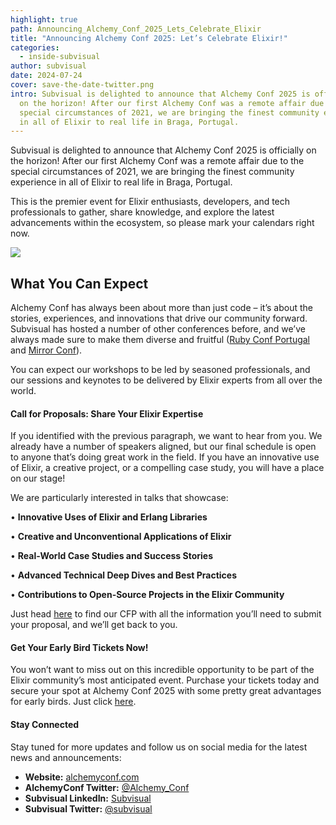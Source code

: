 ```yaml
---
highlight: true
path: Announcing_Alchemy_Conf_2025_Lets_Celebrate_Elixir
title: "Announcing Alchemy Conf 2025: Let’s Celebrate Elixir!"
categories:
  - inside-subvisual
author: subvisual
date: 2024-07-24
cover: save-the-date-twitter.png
intro: Subvisual is delighted to announce that Alchemy Conf 2025 is officially
  on the horizon! After our first Alchemy Conf was a remote affair due to the
  special circumstances of 2021, we are bringing the finest community experience
  in all of Elixir to real life in Braga, Portugal.
---
```

Subvisual is delighted to announce that Alchemy Conf 2025 is officially on the horizon! After our first Alchemy Conf was a remote affair due to the special circumstances of 2021, we are bringing the finest community experience in all of Elixir to real life in Braga, Portugal.

This is the premier event for Elixir enthusiasts, developers, and tech professionals to gather, share knowledge, and explore the latest advancements within the ecosystem, so please mark your calendars right now.

![  ](save-the-date-twitter.png "Save the Date")

## What You Can Expect

Alchemy Conf has always been about more than just code – it’s about the stories, experiences, and innovations that drive our community forward. Subvisual has hosted a number of other conferences before, and we’ve always made sure to make them diverse and fruitful ([Ruby Conf Portugal](https://youtu.be/AW-gxe_dQD0?si=0dMkK_TQ5oTK6D0P) and [Mirror Conf](https://www.youtube.com/watch?v=PpONHt-n8eY&list=PLUDr1eD6e8RPlIrUMuVUSIcjx0d7I8i43)).

You can expect our workshops to be led by seasoned professionals, and our sessions and keynotes to be delivered by Elixir experts from all over the world.

#### Call for Proposals: Share Your Elixir Expertise

If you identified with the previous paragraph, we want to hear from you. We already have a number of speakers aligned, but our final schedule is open to anyone that’s doing great work in the field. If you have an innovative use of Elixir, a creative project, or a compelling case study, you will have a place on our stage!

We are particularly interested in talks that showcase:

• **Innovative Uses of Elixir and Erlang Libraries**

• **Creative and Unconventional Applications of Elixir**

• **Real-World Case Studies and Success Stories**

• **Advanced Technical Deep Dives and Best Practices**

• **Contributions to Open-Source Projects in the Elixir Community**

Just head [here](https://www.papercall.io/alchemy-conf-2025) to find our CFP with all the information you’ll need to submit your proposal, and we’ll get back to you.

#### Get Your Early Bird Tickets Now!

You won’t want to miss out on this incredible opportunity to be part of the Elixir community’s most anticipated event. Purchase your tickets today and secure your spot at Alchemy Conf 2025 with some pretty great advantages for early birds. Just click [here](https://ti.to/subvisual/alchemy-conf-2025).

#### Stay Connected

Stay tuned for more updates and follow us on social media for the latest news and announcements:

* **W﻿ebsite:** [alchemyconf.com](https://alchemyconf.com/)
* **AlchemyConf Twitter:** [@Alchemy_Conf](https://x.com/Alchemy_Conf)
* **Subvisual LinkedIn:** [Subvisual](https://www.linkedin.com/company/wearesubvisual)
* **Subvisual Twitter:** [@subvisual](https://x.com/subvisual)